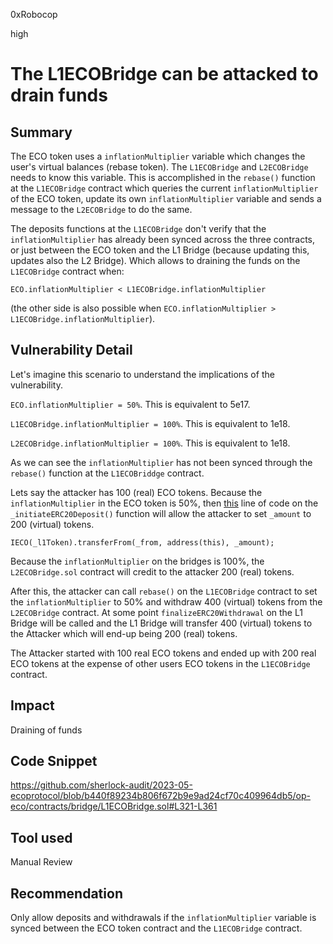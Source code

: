 0xRobocop

high

# The L1ECOBridge can be attacked to drain funds

## Summary

The ECO token uses a `inflationMultiplier` variable which changes the user's virtual balances (rebase token). The `L1ECOBridge` and `L2ECOBridge` needs to know this variable. This is accomplished in the `rebase()` function at the `L1ECOBridge` contract which queries the current `inflationMultiplier` of the ECO token, update its own `inflationMultiplier` variable and sends a message to the `L2ECOBridge` to do the same.

The deposits functions at the `L1ECOBridge` don't verify that the `inflationMultiplier` has already been synced across the three contracts, or just between the ECO token and the L1 Bridge (because updating this, updates also the L2 Bridge). Which allows to draining the funds on the `L1ECOBridge` contract when:

`ECO.inflationMultiplier < L1ECOBridge.inflationMultiplier` 

(the other side is also possible when `ECO.inflationMultiplier > L1ECOBridge.inflationMultiplier`).

## Vulnerability Detail

Let's imagine this scenario to understand the implications of the vulnerability.

`ECO.inflationMultiplier = 50%`. This is equivalent to 5e17.

`L1ECOBridge.inflationMultiplier = 100%`. This is equivalent to 1e18.

`L2ECOBridge.inflationMultiplier = 100%`. This is equivalent to 1e18.

As we can see the `inflationMultiplier` has not been synced through the `rebase()` function at the `L1ECOBriddge` contract. 

Lets say the attacker has 100 (real) ECO tokens. Because the `inflationMultiplier` in the ECO token is 50%, then [this](https://github.com/sherlock-audit/2023-05-ecoprotocol/blob/b440f89234b806f672b9e9ad24cf70c409964db5/op-eco/contracts/bridge/L1ECOBridge.sol#L333) line of code on the `_initiateERC20Deposit()` function will allow the attacker to set `_amount` to 200 (virtual) tokens.

`IECO(_l1Token).transferFrom(_from, address(this), _amount);`


Because the `inflationMultiplier` on the bridges is 100%, the `L2ECOBridge.sol` contract will credit to the attacker 200 (real) tokens.

After this, the attacker can call `rebase()` on the `L1ECOBridge` contract to set the `inflationMultiplier` to 50% and withdraw 400 (virtual) tokens from the `L2ECOBridge` contract. At some point `finalizeERC20Withdrawal` on the L1 Bridge will be called and the L1 Bridge will transfer 400 (virtual) tokens to the Attacker which will end-up being 200 (real) tokens.

The Attacker started with 100 real ECO tokens and ended up with 200 real ECO tokens at the expense of other users ECO tokens in the `L1ECOBridge` contract.



## Impact

Draining of funds 

## Code Snippet

https://github.com/sherlock-audit/2023-05-ecoprotocol/blob/b440f89234b806f672b9e9ad24cf70c409964db5/op-eco/contracts/bridge/L1ECOBridge.sol#L321-L361

## Tool used

Manual Review

## Recommendation

Only allow deposits and withdrawals if the `inflationMultiplier` variable is synced between the ECO token contract and the `L1ECOBridge` contract.
